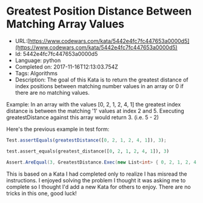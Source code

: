 # Greatest Position Distance Between Matching Array Values

 - URL:[https://www.codewars.com/kata/5442e4fc7fc447653a0000d5](https://www.codewars.com/kata/5442e4fc7fc447653a0000d5)
 - Id: 5442e4fc7fc447653a0000d5
 - Language: python
 - Completed on: 2017-11-16T12:13:03.754Z
 - Tags: Algorithms
 - Description:
The goal of this Kata is to return the greatest distance of index positions between matching number values in an array or 0 if there are no matching values.  

Example:
In an array with the values [0, 2, 1, 2, 4, 1] the greatest index distance is between the matching '1' values at index 2 and 5.  Executing greatestDistance against this array would return 3. (i.e. 5 - 2)  

Here's the previous example in test form:
```javascript
Test.assertEquals(greatestDistance([0, 2, 1, 2, 4, 1]), 3);
```
```python
test.assert_equals(greatest_distance([0, 2, 1, 2, 4, 1]), 3)
```
```csharp
Assert.AreEqual(3, GreatestDistance.Exec(new List<int> { 0, 2, 1, 2, 4, 1 }));
```

This is based on a Kata I had completed only to realize I has misread the instructions.  I enjoyed solving the problem I thought it was asking me to complete so I thought I'd add a new Kata for others to enjoy.  There are no tricks in this one, good luck!
